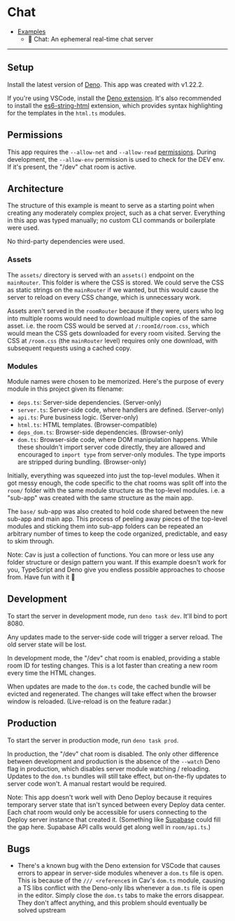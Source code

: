 # Chat

- [Examples](../README.md)
  - 📍 Chat: An ephemeral real-time chat server

---

## Setup

Install the latest version of [Deno](https://deno.land). This app was created
with v1.22.2.

If you're using VSCode, install the [Deno
extension](https://marketplace.visualstudio.com/items?itemName=denoland.vscode-deno).
It's also recommended to install the
[es6-string-html](https://marketplace.visualstudio.com/items?itemName=Tobermory.es6-string-html)
extension, which provides syntax highlighting for the templates in the `html.ts`
modules.

## Permissions

This app requires the `--allow-net` and `--allow-read`
[permissions](https://deno.land/manual/getting_started/permissions). During
development, the `--allow-env` permission is used to check for the DEV env. If
it's present, the "/dev" chat room is active.

## Architecture

The structure of this example is meant to serve as a starting point when
creating any moderately complex project, such as a chat server. Everything in
this app was typed manually; no custom CLI commands or boilerplate were used.

No third-party dependencies were used.

### Assets

The `assets/` directory is served with an `assets()` endpoint on the
`mainRouter`. This folder is where the CSS is stored. We could serve the CSS as
static strings on the `mainRouter` if we wanted, but this would cause the server
to reload on every CSS change, which is unnecessary work.

Assets aren't served in the `roomRouter` because if they were, users who log
into multiple rooms would need to download multiple copies of the same asset.
i.e. the room CSS would be served at `/:roomId/room.css`, which would mean the
CSS gets downloaded for every room visited. Serving the CSS at `/room.css` (the
`mainRouter` level) requires only one download, with subsequent requests using a
cached copy.

### Modules

Module names were chosen to be memorized. Here's the purpose of every module in
this project given its filename:

- `deps.ts`: Server-side dependencies. (Server-only)
- `server.ts`: Server-side code, where handlers are defined. (Server-only)
- `api.ts`: Pure business logic. (Server-only)
- `html.ts`: HTML templates. (Browser-compatible)
- `deps_dom.ts`: Browser-side dependencies. (Browser-only)
- `dom.ts`: Browser-side code, where DOM manipulation happens. While these
  shouldn't import server code directly, they are allowed and encouraged to
  `import type` from server-only modules. The type imports are stripped during
  bundling. (Browser-only)

Initially, everything was squeezed into just the top-level modules. When it got
messy enough, the code specific to the chat rooms was split off into the `room/`
folder with the same module structure as the top-level modules. i.e. a "sub-app"
was created with the same structure as the main app.

The `base/` sub-app was also created to hold code shared between the new sub-app
and main app. This process of peeling away pieces of the top-level modules and
sticking them into sub-app folders can be repeated an arbitrary number of times
to keep the code organized, predictable, and easy to skim through.

Note: Cav is just a collection of functions. You can more or less use any folder
structure or design pattern you want. If this example doesn't work for you,
TypeScript and Deno give you endless possible approaches to choose from. Have
fun with it 🦄

## Development

To start the server in development mode, run `deno task dev`. It'll bind to port
8080.

Any updates made to the server-side code will trigger a server reload. The old
server state will be lost.

In development mode, the "/dev" chat room is enabled, providing a stable room ID
for testing changes. This is a lot faster than creating a new room every time
the HTML changes.

When updates are made to the `dom.ts` code, the cached bundle will be evicted
and regenerated. The changes will take effect when the browser window is
reloaded. (Live-reload is on the feature radar.)

## Production

To start the server in production mode, run `deno task prod`.

In production, the "/dev" chat room is disabled. The only other difference
between development and production is the absence of the `--watch` Deno flag in
production, which disables server module watching / reloading. Updates to the
`dom.ts` bundles will still take effect, but on-the-fly updates to server code
won't. A manual restart would be required.

Note: This app doesn't work well with Deno Deploy because it requires temporary
server state that isn't synced between every Deploy data center. Each chat room
would only be accessible for users connecting to the Deploy server instance that
created it. (Something like [Supabase](https://supabase.com) could fill the gap
here. Supabase API calls would get along well in `room/api.ts`.)

## Bugs

- There's a known bug with the Deno extension for VSCode that causes errors to
  appear in server-side modules whenever a `dom.ts` file is open. This is
  because of the `/// <reference`s in Cav's `dom.ts` module, causing a TS libs
  conflict with the Deno-only libs whenever a `dom.ts` file is open in the
  editor. Simply close the `dom.ts` tabs to make the errors disappear. They
  don't affect anything, and this problem should eventually be solved upstream